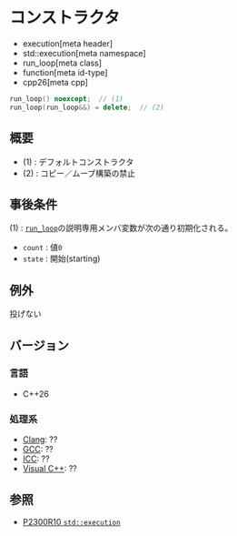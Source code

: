# コンストラクタ
* execution[meta header]
* std::execution[meta namespace]
* run_loop[meta class]
* function[meta id-type]
* cpp26[meta cpp]

```cpp
run_loop() noexcept;  // (1)
run_loop(run_loop&&) = delete;  // (2)
```

## 概要
- (1) : デフォルトコンストラクタ
- (2) : コピー／ムーブ構築の禁止


## 事後条件
(1) : [`run_loop`](../run_loop.md)の説明専用メンバ変数が次の通り初期化される。

- `count` : 値`0`
- `state` : 開始(starting)


## 例外
投げない


## バージョン
### 言語
- C++26


### 処理系
- [Clang](/implementation.md#clang): ??
- [GCC](/implementation.md#gcc): ??
- [ICC](/implementation.md#icc): ??
- [Visual C++](/implementation.md#visual_cpp): ??


## 参照
- [P2300R10 `std::execution`](https://www.open-std.org/jtc1/sc22/wg21/docs/papers/2024/p2300r10.html)
